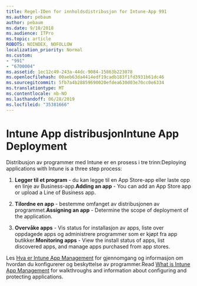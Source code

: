 ```yaml
---
title: Regel-IDen for innholdsdistribusjon for Intune-App 991
ms.author: pebaum
author: pebaum
ms.date: 9/10/2018
ms.audience: ITPro
ms.topic: article
ROBOTS: NOINDEX, NOFOLLOW
localization_priority: Normal
ms.custom:
- "991"
- "6700004"
ms.assetid: 1ec12c49-243a-44dc-9084-15863b223078
ms.openlocfilehash: 00aeb63da4414edf19cadb183f1fd3931b61dc46
ms.sourcegitcommit: 5fb7a4b28859690020efdea630d03e70cc0e6334
ms.translationtype: MT
ms.contentlocale: nb-NO
ms.lasthandoff: 06/28/2019
ms.locfileid: "35381666"
---
```

# <a name="intune-app-deployment"></a><span data-ttu-id="81ac6-102">Intune App distribusjon</span><span class="sxs-lookup"><span data-stu-id="81ac6-102">Intune App Deployment</span></span>

<span data-ttu-id="81ac6-103">Distribusjon av programmer med Intune er en prosess i tre trinn:</span><span class="sxs-lookup"><span data-stu-id="81ac6-103">Deploying applications with Intune is a three step process:</span></span>
  
1. <span data-ttu-id="81ac6-104">**Legger til et program** - du kan legge til en App Store-app eller laste opp en linje av Business-app.</span><span class="sxs-lookup"><span data-stu-id="81ac6-104">**Adding an app** - You can add an App Store app or upload a Line of Business app.</span></span>

2. <span data-ttu-id="81ac6-105">**Tilordne en app** - bestemme omfanget av distribusjonen av programmet.</span><span class="sxs-lookup"><span data-stu-id="81ac6-105">**Assigning an app** - Determine the scope of deployment of the application.</span></span>

3. <span data-ttu-id="81ac6-106">**Overvåke apps** - Vis status for installasjon av apps, liste over oppdagede apps og administrere programmer som er kjøpt fra app butikker.</span><span class="sxs-lookup"><span data-stu-id="81ac6-106">**Monitoring apps** - View the install status of apps, list discovered apps, and manage apps purchased from app stores.</span></span>

<span data-ttu-id="81ac6-107">Les [Hva er Intune App Management](https://docs.microsoft.com/intune/app-management) for gjennomgang og informasjon om hvordan du konfigurerer og beskyttelse av programmer.</span><span class="sxs-lookup"><span data-stu-id="81ac6-107">Read [What is Intune App Management](https://docs.microsoft.com/intune/app-management) for walkthroughs and information about configuring and protecting applications.</span></span>
  